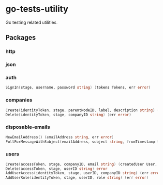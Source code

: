 # go-tests-utility
Go testing related utilities. 

## Packages

### http
### json
### auth
``` go
SignIn(stage, username, password string) (tokens Tokens, err error)
```
### companies
``` go
Create(identityToken, stage, parentNodeID, label, description string) (companyID string, err error)
Delete(identityToken, stage, companyID string) (err error)
```
### disposable-emails
``` go
NewEmailAddress() (emailAddress string, err error)
PollForMessageWithSubject(emailAddress, subject string, fromTimestamp time.Time) (msgAsHTML string, err error)
```
### users
``` go
Create(accessToken, stage, companyID, email string) (createdUser User, password string, err error)
Delete(accessToken, stage, userID string) error
AddUserAccess(identityToken, stage, userID, companyID string) (err error)
AddUserRole(identityToken, stage, userID, role string) (err error)
```